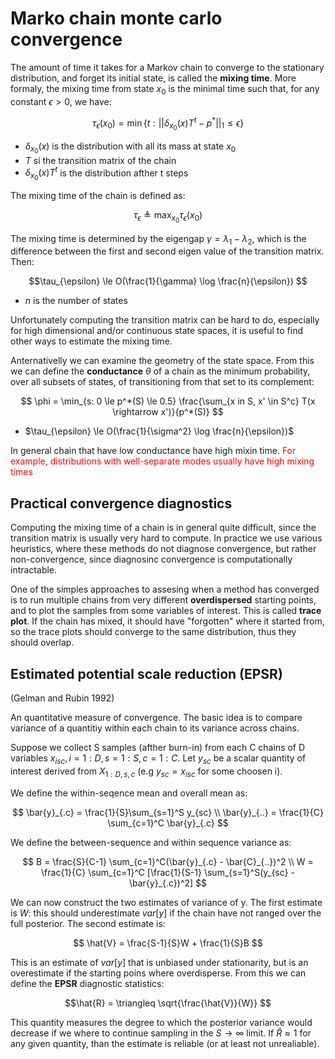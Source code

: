 # Marko chain monte carlo convergence
The amount of time it takes for a Markov chain to converge to the stationary distribution, and forget its initial state, is called the **mixing time**. More formaly, the mixing time from state $x_0$ is the minimal time such that, for any constant $\epsilon > 0$, we have:

$$
\tau_{\epsilon}(x_0) = \min \{ t: || \delta_{x_0}(x)T^t - p^*||_1 \le \epsilon \}
$$

* $\delta_{x_0} (x)$ is the distribution with all its mass at state $x_0$
* $T$ si the transition matrix of the chain
* $\delta_{x_0} (x)T^t$ is the distribution afther t steps

The mixing time of the chain is defined as:

$$\tau_{\epsilon} \triangleq \max_{x_0} \tau_{\epsilon} (x_0)$$

The mixing time is determined by the eigengap $\gamma = \lambda_1 - \lambda_2$, which is the difference between the first and second eigen value of the transition matrix. Then:

$$\tau_{\epsilon} \le O(\frac{1}{\gamma} \log \frac{n}{\epsilon}) $$

* $n$ is the number of states

Unfortunately computing the transition matrix can be hard to do, especially for high dimensional and/or continuous state spaces, it is useful to find other ways to estimate the mixing time.

Anternativelly we can examine the geometry of the state space. From this we can define the **conductance** $\theta$ of a chain as the minimum probability, over all subsets of states, of transitioning from that set to its complement:

$$
\phi = \min_{s: 0 \le p^*(S) \le 0.5} \frac{\sum_{x in S, x' \in S^c} T(x \rightarrow x')}{p^*(S)}
$$
* $\tau_{\epsilon} \le O(\frac{1}{\sigma^2} \log \frac{n}{\epsilon})$

In general chain that have low conductance have high mixin time. <span style="color:red">For example, distributions with well-separate modes usually have high mixing times</span>

## Practical convergence diagnostics
Computing the mixing time of a chain is in general quite difficult, since the transition matrix is usually very hard to compute. In practice we use various heuristics, where these methods do not diagnose convergence, but rather non-convergence, since diagnosinc convergence is computationally intractable. 

One of the simples approaches to assesing when a method has converged is to run multiple chains from very different **overdispersed** starting points, and to plot the samples from some variables of interest. This is called **trace plot**. If the chain has mixed, it should have "forgotten" where it started from, so the trace plots should converge to the same distribution, thus they should overlap.

## Estimated potential scale reduction (EPSR)

(Gelman and Rubin 1992)

An quantitative measure of convergence. The basic idea is to compare variance of a quantitiy within each chain to its variance across chains. 

Suppose we collect S samples (afther burn-in) from each C chains of D variables $x_{isc} , i = 1:D, s = 1:S, c = 1:C$. Let $y_{sc}$ be a scalar quantity of interest derived from $X_{1:D,s,c}$ (e.g $y_{sc} = x_{isc}$ for some choosen i). 

We define the within-seqence mean and overall mean as:

$$
\bar{y}_{.c} = \frac{1}{S}\sum_{s=1}^S y_{sc} \\
\bar{y}_{..} = \frac{1}{C} \sum_{c=1}^C \bar{y}_{.c}
$$

We define the between-sequence and within sequence variance as:

$$
B = \frac{S}{C-1} \sum_{c=1}^C(\bar{y}_{.c} - \bar{C}_{..})^2 \\
W = \frac{1}{C} \sum_{c=1}^C [\frac{1}{S-1} \sum_{s=1}^S(y_{sc} - \bar{y}_{.c})^2]
$$

We can now construct the two estimates of variance of y. The first estimate is $W$: this should underestimate $var[y]$ if the chain have not ranged over the full posterior. The second estimate is:

$$
\hat{V} = \frac{S-1}{S}W + \frac{1}{S}B
$$

This is an estimate of $var[y]$ that is unbiased under stationarity, but is an overestimate if the starting poins where overdisperse. From this we can define the **EPSR** diagnostic statistics:

$$\hat{R} = \triangleq \sqrt{\frac{\hat{V}}{W}} $$

This quantity measures the degree to which the posterior variance would decrease if we where to continue sampling in the $S \rightarrow \infty$ limit. If $\hat{R} \approx 1$ for any given quantity, than the estimate is reliable (or at least not unrealiable).
